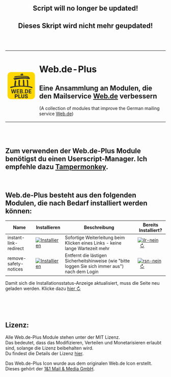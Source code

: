 <div align="center" style="text-align: center;">

## Script will no longer be updated!
## Dieses Skript wird nicht mehr geupdated!

</div>
<br><br>

<table><tr><td>

[![icon](https://raw.githubusercontent.com/Sv443/Web.de-Plus/master/icons/icon_200x200.png)](https://github.com/Sv443/Web.de-Plus)

</td><td>

# Web.de-Plus
## Eine Ansammlung an Modulen, die den Mailservice [Web.de](https://web.de/) verbessern
(A collection of modules that improve the German mailing service [Web.de](https://web.de/))

</td></tr></table>

<br><br>

## Zum verwenden der Web.de-Plus Module benötigst du einen Userscript-Manager. Ich empfehle dazu [Tampermonkey](https://www.tampermonkey.net/).


<br>

## Web.de-Plus besteht aus den folgenden Modulen, die nach Bedarf installiert werden können:

| Name | Installieren | Beschreibung | Bereits Installiert? |
| --- | --- | --- | --- |
| instant-link-redirect | [![Installieren](https://img.shields.io/badge/Installieren-%E2%96%BA-brightgreen)](https://raw.githubusercontent.com/Sv443/Web.de-Plus/master/scripts/instant-link-redirect.user.js) | Sofortige Weiterleitung beim Klicken eines Links - keine lange Wartezeit mehr | [![ilr-nein](https://img.shields.io/badge/nein-%E2%9C%97-red)](#)&nbsp;&nbsp;[&#8635;](https://github.com/Sv443/Web.de-Plus) |
| remove-safety-notices | [![Installieren](https://img.shields.io/badge/Installieren-%E2%96%BA-brightgreen)](https://raw.githubusercontent.com/Sv443/Web.de-Plus/master/scripts/remove-safety-notices.user.js) | Entfernt die lästigen Sicherheitshinweise (wie "bitte loggen Sie sich immer aus") nach dem Login | [![rsn-nein](https://img.shields.io/badge/nein-%E2%9C%97-red)](#)&nbsp;&nbsp;[&#8635;](https://github.com/Sv443/Web.de-Plus) |

Damit sich die Installationsstatus-Anzeige aktualisiert, muss die Seite neu geladen werden. Klicke dazu [hier &#8635;](https://github.com/Sv443/Web.de-Plus)

<br><br><br>

## Lizenz:
Alle Web.de-Plus Module stehen unter der MIT Lizenz.  
Das bedeutet, dass das Modifizieren, Verteilen und Monetarisieren erlaubt sind, solange die Lizenz beibehalten wird.  
Du findest die Details der Lizenz [hier](https://sv443.net/LICENSE).  
  
Das Web.de-Plus Icon wurde aus dem originalen Web.de Icon erstellt.  
Dieses gehört der [1&1 Mail & Media GmbH](https://web.de/impressum/).
